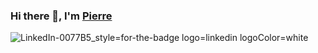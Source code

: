 ### Hi there 👋, I'm <a href="http://pierre-thiebaud.fr/">Pierre</a>
![LinkedIn-0077B5_style=for-the-badge logo=linkedin logoColor=white](https://user-images.githubusercontent.com/119924362/230063886-fe4d34fb-dcaf-400d-8720-989077d4df05.png)

